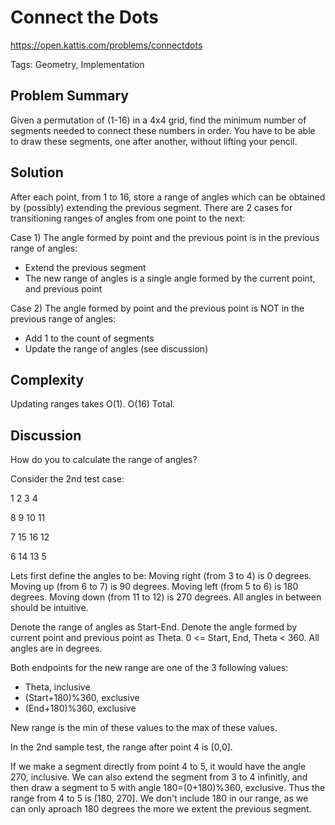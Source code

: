 # Connect the Dots
https://open.kattis.com/problems/connectdots

Tags: Geometry, Implementation

## Problem Summary

Given a permutation of (1-16) in a 4x4 grid, find the minimum number of segments
needed to connect these numbers in order. You have to be able to draw these
segments, one after another, without lifting your pencil.

## Solution

After each point, from 1 to 16, store a range of angles which can be obtained by
(possibly) extending the previous segment. There are 2 cases for transitioning
ranges of angles from one point to the next:

Case 1) The angle formed by point and the previous point is in the previous
range of angles:

 - Extend the previous segment
 - The new range of angles is a single angle formed by the current point, and
 previous point

Case 2) The angle formed by point and the previous point is NOT in the previous
range of angles:

 - Add 1 to the count of segments
 - Update the range of angles (see discussion)
 
## Complexity

Updating ranges takes O(1). O(16) Total.
 
## Discussion

How do you to calculate the range of angles?

Consider the 2nd test case:

1 2 3 4

8 9 10 11

7 15 16 12

6 14 13 5

Lets first define the angles to be:
Moving right (from 3 to 4) is 0 degrees.
Moving up (from 6 to 7) is 90 degrees.
Moving left (from 5 to 6) is 180 degrees.
Moving down (from 11 to 12) is 270 degrees.
All angles in between should be intuitive.

Denote the range of angles as Start-End.
Denote the angle formed by current point and previous point as Theta.
0 <= Start, End, Theta < 360.
All angles are in degrees.

Both endpoints for the new range are one of the 3 following values:
 - Theta, inclusive
 - (Start+180)%360, exclusive
 - (End+180)%360, exclusive
 
New range is the min of these values to the max of these values.

In the 2nd sample test, the range after point 4 is [0,0].

If we make a segment directly from point 4 to 5, it would have the angle 270,
inclusive. We can also extend the segment from 3 to 4 infinitly, and then draw a
segment to 5 with angle 180=(0+180)%360, exclusive. Thus the range from 4 to 5
is (180, 270]. We don't include 180 in our range, as we can only aproach 180
degrees the more we extent the previous segment.












